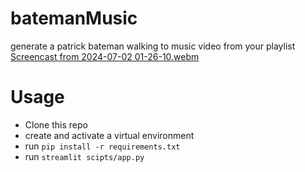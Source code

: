 # batemanMusic
generate a patrick bateman walking to music video from your playlist
[Screencast from 2024-07-02 01-26-10.webm](https://github.com/codeblech/batemanMusic/assets/37410163/4da351aa-e07e-4e49-a2e5-51af5b8107c8)

# Usage
- Clone this repo
- create and activate a virtual environment
- run `pip install -r requirements.txt`
- run `streamlit scipts/app.py`
